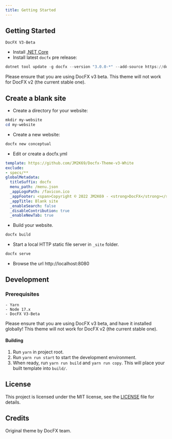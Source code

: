 ```yaml
---
title: Getting Started
---
```

## Getting Started
`DocFX V3-Beta`

- Install [.NET Core](https://www.microsoft.com/net/download)
- Install latest `docfx` pre release:
```powershell
dotnet tool update -g docfx --version "3.0.0-*" --add-source https://docfx.pkgs.visualstudio.com/docfx/_packaging/docs-public-packages/nuget/v3/index.json
```

Please ensure that you are using DocFX v3 beta. This theme will not work for DocFX v2 (the current stable one).

## Create a blank site
- Create a directory for your website:
```powershell
mkdir my-website
cd my-website
```
- Create a new website:
```powershell
docfx new conceptual
```
- Edit or create a docfx.yml
```yml
template: https://github.com/JM2K69/Docfx-Theme-v3-White
exclude:
- specs/**
globalMetadata:
  titleSuffix: docfx
  menu_path: /menu.json
  _appLogoPath: /favicon.ico
  _appFooter: <span>Copyright © 2022 JM2K69 - <strong>DocFX</strong></span>
  _appTitle: Blank site
  _enableSearch: false
  _disableContribution: true
  _enableNewTab: true
```
- Build your website.
```powershell
docfx build
```
- Start a local HTTP static file server in `_site` folder. 
```powershell
docfx serve
```
- Browse the url http://localhost:8080 


## Development

### Prerequisites

```
- Yarn
- Node 17.x
- DocFX V3-Beta
```

Please ensure that you are using DocFX v3 beta, and have it installed globally! This theme will not work for DocFX v2 (the current stable one).

#### Building

1. Run `yarn` in project root.
2. Run `yarn run start` to start the development environment.
3. When ready, run `yarn run build` and `yarn run copy`. This will place your built template into `build/`.

## License

This project is licensed under the MIT license, see the [LICENSE]() file for details.

## Credits

Original theme by DocFX team.